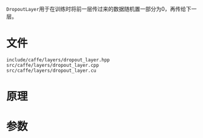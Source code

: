 `DropoutLayer`用于在训练时将前一层传过来的数据随机置一部分为0，再传给下一层。

# 文件

```
include/caffe/layers/dropout_layer.hpp
src/caffe/layers/dropout_layer.cpp
src/caffe/layers/dropout_layer.cu
```

# 原理

# 参数